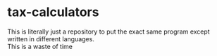 # tax-calculators
This is literally just a repository to put the exact same program except written in different languages. <br>
This is a waste of time

